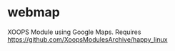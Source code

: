 # webmap
XOOPS Module using Google Maps. Requires https://github.com/XoopsModulesArchive/happy_linux
